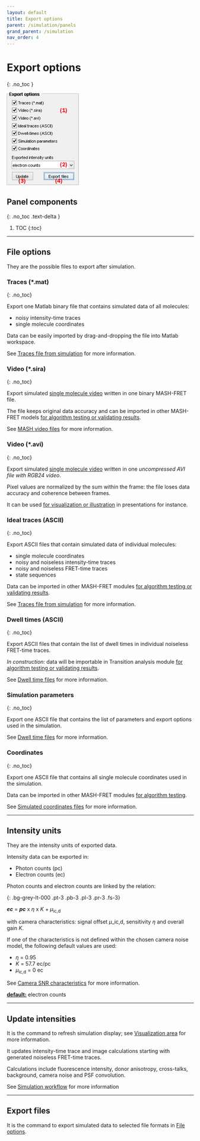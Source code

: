 ```yaml
---
layout: default
title: Export options
parent: /simulation/panels
grand_parent: /simulation
nav_order: 4
---
```


# Export options
{: .no_toc }

<a href="../../assets/images/gui/sim-panel-export-options.png"><img src="../../assets/images/gui/sim-panel-export-options.png" style="max-width: 195px;" /></a>

## Panel components
{: .no_toc .text-delta }

1. TOC
{:toc}

---

## File options

They are the possible files to export after simulation.

### Traces (*.mat)
{: .no_toc}

Export one Matlab binary file that contains simulated data of all molecules: 
* noisy intensity-time traces
* single molecule coordinates

Data can be easily imported by drag-and-dropping the file into Matlab workspace.

See 
[Traces file from simulation](../../output-files/mat-traces-from-simulation.html) for more information.

### Video (*.sira)
{: .no_toc}

Export simulated <u>single molecule video</u> written in one binary MASH-FRET file.

The file keeps original data accuracy and can be imported in other MASH-FRET models <u>for algorithm testing or validating results</u>.

See 
[MASH video files](../../output-files/sira-mash-video.html) for more information.

### Video (*.avi)
{: .no_toc}

Export simulated <u>single molecule video</u> written in one *uncompressed AVI file with RGB24 video*.

Pixel values are normalized by the sum within the frame: the file loses data accuracy and coherence between frames. 

It can be used <u>for visualization or illustration</u> in presentations for instance.

### Ideal traces (ASCII)
{: .no_toc}

Export ASCII files that contain simulated data of individual molecules: 
* single molecule coordinates
* noisy and noiseless intensity-time traces
* noisy and noiseless FRET-time traces
* state sequences

Data can be imported in other MASH-FRET modules <u>for algorithm testing or validating results</u>.

See 
[Traces file from simulation](../../output-files/txt-traces-from-simulation.html) for more information.

### Dwell times (ASCII)
{: .no_toc}

Export ASCII files that contain the list of dwell times in individual noiseless FRET-time traces.

*In construction:* data will be importable in Transition analysis module <u>for algorithm testing or validating results</u>.

See 
[Dwell time files](../../output-files/dt-dwelltimes.html) for more information.

### Simulation parameters
{: .no_toc}

Export one ASCII file that contains the list of parameters and export options used in the simulation.

See 
[Dwell time files](../../output-files/log-simulation-parameters.html) for more information.

### Coordinates
{: .no_toc}

Export one ASCII file that contains all single molecule coordinates used in the simulation.

Data can be imported in other MASH-FRET modules <u>for algorithm testing</u>.

See 
[Simulated coordinates files](../../output-files/crd-simulated-coordinates.html) for more information.

---

## Intensity units

They are the intensity units of exported data.

Intensity data can be exported in:
* Photon counts (pc)
* Electron counts (ec)

Photon counts and electron counts are linked by the relation:

{: .bg-grey-lt-000 .pt-3 .pb-3 .pl-3 .pr-3 .fs-3}
<p style="border-radius: 5px;">
<b><i>ec</i></b> = <b><i>pc</i></b> x <i>&#951;</i> x <i>K</i> + <i>&#956;</i><sub>ic,d</sub>
</p>

with camera characteristics: signal offset *&#956;*_ic,d, sensitivity *&#951;* and overall gain *K*.

If one of the characteristics is not defined within the chosen camera noise model, the following default values are used:
* *&#951;* = 0.95
* *K* = 57.7 ec/pc
* *&#956;*<sub>ic,d</sub> = 0 ec

See 
[Camera SNR characteristics](panel-video-parameters.html#camera-snr-characteristics) for more information.

**<u>default:</u>** electron counts

---

## Update intensities

It is the command to refresh simulation display; see 
[Visualization area](area-visualization.html) for more information.

It updates intensity-time trace and image calculations starting with generated noiseless FRET-time traces.

Calculations include fluorescence intensity, donor anisotropy, cross-talks, background, camera noise and PSF convolution.

See
[Simulation workflow](../workflow.html#create-intensity-trajectories-and-images) for more information

---

## Export files

It is the command to export simulated data to selected file formats in 
[File options](#file-options).


